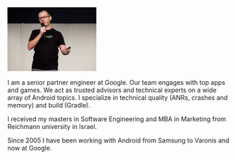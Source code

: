 
<img src="img/Header.jpg" width="200"/>

I am a senior partner engineer at Google. Our team engages with top apps and games.
We act as trusted advisors and technical experts on a wide array of Android topics.
I specialize in  technical quality (ANRs, crashes and memory) and build (Gradle).

I received my masters in Software Engineering and MBA in Marketing from Reichmann 
university in Israel.

Since 2005 I have been working with Android from Samsung to Varonis and now at Google.
